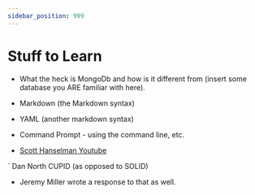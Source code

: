 ```yaml
---
sidebar_position: 999
---
```

# Stuff to Learn

- What the heck is MongoDb and how is it different from (insert some database you ARE familiar with here).

- Markdown (the Markdown syntax)
- YAML (another markdown syntax)
- Command Prompt - using the command line, etc.
- [Scott Hanselman Youtube](https://www.youtube.com/playlist?list=PL0M0zPgJ3HSesuPIObeUVQNbKqlw5U2Vr) 


` Dan North CUPID (as opposed to SOLID)
- Jeremy Miller wrote a response to that as well.
